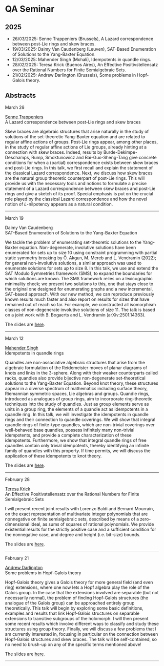 # QA Seminar

## 2025

* 26/03/2025: Senne Trappeniers (Brussels), A Lazard correspondence between post-Lie rings and skew braces.
* 19/03/2025: Daimy Van Caudenberg (Leuven), SAT-Based Enumeration of Solutions to the Yang-Baxter Equation.
* 12/03/2025: Mahender Singh (Mohali), Idempotents in quandle rings. 
* 28/02/2025: Teresa Krick (Buenos Aires), An Effective Positivstellensatz over the Rational Numbers for Finite Semialgebraic Sets.
* 21/02/2025: Andrew Darlington (Brussels), Some problems in Hopf-Galois theory.

## Abstracts

March 26

[Senne Trappeniers](https://sites.google.com/view/sennetrappeniers/homepage)  
A Lazard correspondence between post-Lie rings and skew braces

Skew braces are algebraic structures that arise naturally in the study of solutions of the set-theoretic Yang-Baxter equation and are related to regular affine actions of groups. Post-Lie rings appear, among other places, in the study of regular affine actions of Lie groups, already hinting at a connection with skew braces. Indeed, results by Burde-Dekimpe-Deschamps, Rump, Smoktunowicz and Bai-Guo-Sheng-Tang give concrete conditions for when a (partial) correspondence exists between skew braces and post-Lie rings.
In this talk, we first recall and explain the statement of the classical Lazard correspondence. Next, we discuss how skew braces are the natural group theoretic counterpart of post-Lie rings. This will provide us with the necessary tools and notions to formulate a precise statement of a Lazard correspondence between skew braces and post-Lie rings and give a sketch of its proof. Special emphasis is put on the crucial role played by the classical Lazard correspondence and how the novel notion of $L$-nilpotency appears as a natural condition.

* * * 

March 19

Daimy Van Caudenberg  
SAT-Based Enumeration of Solutions to the Yang-Baxter Equation

We tackle the problem of enumerating set-theoretic solutions to the Yang-Baxter equation.
Non-degenerate, involutive solutions have been enumerated for sets up to size 10 using constraint programming with partial static symmetry breaking by Ö. Akgun, M. Mereb and L. Vendramin (2022); for general non-involutive solutions, a similar approach was used to enumerate solutions for sets up to size 8.
In this talk, we use and extend the SAT Modulo Symmetries framework (SMS), to expand the boundaries for which solutions are known.
The SMS framework relies on a lexicographic minimality check; we present two solutions to this, one that stays close to the original one designed for enumerating graphs and a new incremental, SAT-based approach.
With our new method, we can reproduce previously known results much faster and also report on results for sizes that have remained out of reach so far.
For example, we constructed all isomorphism classes of non-degenerate involutive solutions of size 11.
The talk is based on a joint work with B. Bogaerts and L. Vendramin (arXiv:2501.14363).

The slides are [here](2025/daimy.pdf).

* * * 

March 12

[Mahender Singh](https://sites.google.com/view/mahender-singh/research)  
Idempotents in quandle rings

Quandles are non-associative algebraic structures that arise from the algebraic formulation of the Reidemeister moves of planar diagrams of knots and links in the 3-sphere. Along with their weaker counterparts called racks, quandles also provide bijective non-degenerate set-theoretical solutions to the Yang-Baxter Equation. Beyond knot theory, these structures appear in a diverse spectrum of mathematics including surface theory, Riemannian symmetric spaces, Lie algebras and groups. Quandle rings, introduced as analogues of group rings, aim to incorporate ring-theoretic techniques into the study of quandles. Just as group elements serve as units in a group ring, the elements of a quandle act as idempotents in a quandle ring. In this talk, we will investigate the idempotents in quandle rings and their connection to quandle coverings. We will show that integral quandle rings of finite-type quandles, which are non-trivial coverings over well-behaved base quandles, possess infinitely many non-trivial idempotents, and provide a complete characterization of these idempotents. Furthermore, we show that integral quandle rings of free quandles contain only trivial idempotents, thereby identifying an infinite family of quandles with this property. If time permits, we will discuss the application of these idempotents to knot theory.

The slides are [here](2025/singh.pdf).


* * * 

February 28

[Teresa Krick](http://mate.dm.uba.ar/~krick/)  
An Effective Positivstellensatz over the Rational Numbers for Finite Semialgebraic Sets

I will present recent joint results with Lorenzo Baldi and Bernard Mourrain, on the exact representation of multivariate integer polynomials that are nonnegative on finite semialgebraic sets, described by means of a zero-dimensional ideal, as sums of squares of rational polynomials. We provide existential results for the strictly positive case and a sufficient condition for the nonnegative case, and degree and height (i.e. bit-size) bounds.

The slides are [here](2025/krick.pdf). 

* * * 

February 21

[Andrew Darlington](https://sites.google.com/view/andrewdarlington)  
Some problems in Hopf-Galois theory

Hopf-Galois theory gives a Galois theory for more general field (and even ring) extensions, where one now lets a Hopf algebra play the role of the Galois group. In the case that the extensions involved are separable (but not necessarily normal), the problem of finding Hopf-Galois structures (the analogue of the Galois group) can be approached entirely group theoretically.
This talk will begin by exploring some basic definitions, examples and results that link Hopf-Galois structures on separable extensions to transitive subgroups of the holomorph. I will then present some recent results which involve different ways to classify and study these structures using group theory. Finally, we will discuss a few problems that I am currently interested in, focusing in particular on the connection between Hopf-Galois structures and skew braces.
The talk will be self-contained, so no need to brush-up on any of the specific terms mentioned above!

The slides are [here](2025/darlington.pdf). 

* * *

